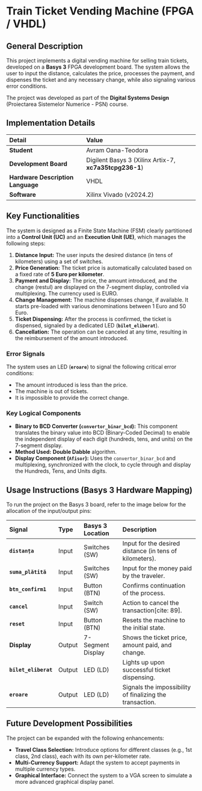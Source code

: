 # Train Ticket Vending Machine (FPGA / VHDL)

## General Description

This project implements a digital vending machine for selling train tickets, developed on a **Basys 3** FPGA development board. The system allows the user to input the distance, calculates the price, processes the payment, and dispenses the ticket and any necessary change, while also signaling various error conditions.

The project was developed as part of the **Digital Systems Design** (Proiectarea Sistemelor Numerice - PSN) course.

## Implementation Details

| Detail | Value |
| :--- | :--- |
| **Student** | Avram Oana-Teodora |
| **Development Board** | Digilent Basys 3 (Xilinx Artix-7, **xc7a35tcpg236-1**) |
| **Hardware Description Language**| VHDL |
| **Software** | Xilinx Vivado (v2024.2) |

## Key Functionalities

The system is designed as a Finite State Machine (FSM) clearly partitioned into a **Control Unit (UC)** and an **Execution Unit (UE)**, which manages the following steps:

1.  **Distance Input:** The user inputs the desired distance (in tens of kilometers) using a set of switches.
2.  **Price Generation:** The ticket price is automatically calculated based on a fixed rate of **5 Euro per kilometer**.
3.  **Payment and Display:** The price, the amount introduced, and the change (restul) are displayed on the 7-segment display, controlled via multiplexing. The currency used is EURO.
4.  **Change Management:** The machine dispenses change, if available. It starts pre-loaded with various denominations between 1 Euro and 50 Euro.
5.  **Ticket Dispensing:** After the process is confirmed, the ticket is dispensed, signaled by a dedicated LED (**`bilet_eliberat`**).
6.  **Cancellation:** The operation can be canceled at any time, resulting in the reimbursement of the amount introduced.

### Error Signals

The system uses an LED (**`eroare`**) to signal the following critical error conditions:

* The amount introduced is less than the price.
* The machine is out of tickets.
* It is impossible to provide the correct change.

### Key Logical Components

* **Binary to BCD Converter (`convertor_binar_bcd`):** This component translates the binary value into BCD (Binary-Coded Decimal) to enable the independent display of each digit (hundreds, tens, and units) on the 7-segment display.
* **Method Used:** **Double Dabble** algorithm.
* **Display Component (`Afisor`):** Uses the `convertor_binar_bcd` and multiplexing, synchronized with the clock, to cycle through and display the Hundreds, Tens, and Units digits.

## Usage Instructions (Basys 3 Hardware Mapping)

To run the project on the Basys 3 board, refer to the image below for the allocation of the input/output pins:

| Signal | Type | Basys 3 Location | Description |
| :--- | :--- | :--- | :--- |
| **`distanța`** | Input | Switches (SW) | Input for the desired distance (in tens of kilometers). |
| **`suma_plătită`** | Input | Switches (SW) | Input for the money paid by the traveler. |
| **`btn_confirm1`** | Input | Button (BTN) | Confirms continuation of the process. |
| **`cancel`** | Input | Switch (SW) | Action to cancel the transaction[cite: 89]. |
| **`reset`** | Input | Button (BTN) | Resets the machine to the initial state. |
| **Display** | Output | 7-Segment Display | Shows the ticket price, amount paid, and change. |
| **`bilet_eliberat`** | Output | LED (LD) | Lights up upon successful ticket dispensing. |
| **`eroare`** | Output | LED (LD) | Signals the impossibility of finalizing the transaction.

## Future Development Possibilities

The project can be expanded with the following enhancements:

* **Travel Class Selection:** Introduce options for different classes (e.g., 1st class, 2nd class), each with its own per-kilometer rate.
* **Multi-Currency Support:** Adapt the system to accept payments in multiple currency types.
* **Graphical Interface:** Connect the system to a VGA screen to simulate a more advanced graphical display panel.
